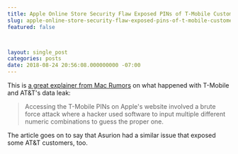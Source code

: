 ```yaml
---
title: Apple Online Store Security Flaw Exposed PINs of T-Mobile Customers
slug: apple-online-store-security-flaw-exposed-pins-of-t-mobile-customers
featured: false



layout: single_post
categories: posts
date: 2018-08-24 20:56:08.000000000 -07:00
---
```


This is [a great explainer from Mac Rumors](https://www.macrumors.com/2018/08/24/apple-store-flaw-t-mobile-pins-exposed/) on what happened with T-Mobile and AT&T's data leak:

> Accessing the T-Mobile PINs on Apple's website involved a brute force attack where a hacker used software to input multiple different numeric combinations to guess the proper one.

The article goes on to say that Asurion had a similar issue that exposed some AT&T customers, too.

